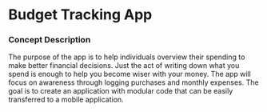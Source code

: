 # Budget Tracking App

### Concept Description

The purpose of the app is to help individuals overview their spending to make better financial decisions. Just the act of writing down what you spend is enough to help you become wiser with your money. The app will focus on awareness through logging purchases and monthly expenses. The goal is to create an application with modular code that can be easily transferred to a mobile application.
